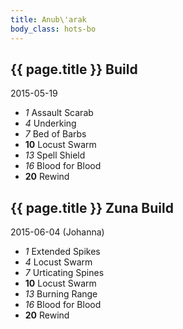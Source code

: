 ```yaml
---
title: Anub\'arak
body_class: hots-bo
---
```


## {{ page.title }} Build
2015-05-19

-   _1_  Assault Scarab
-   _4_  Underking
-   _7_  Bed of Barbs
- __10__ Locust Swarm
-  _13_  Spell Shield
-  _16_  Blood for Blood
- __20__ Rewind


## {{ page.title }} Zuna Build
2015-06-04 (Johanna)

-   _1_  Extended Spikes
-   _4_  Locust Swarm
-   _7_  Urticating Spines
- __10__ Locust Swarm
-  _13_  Burning Range
-  _16_  Blood for Blood
- __20__ Rewind













